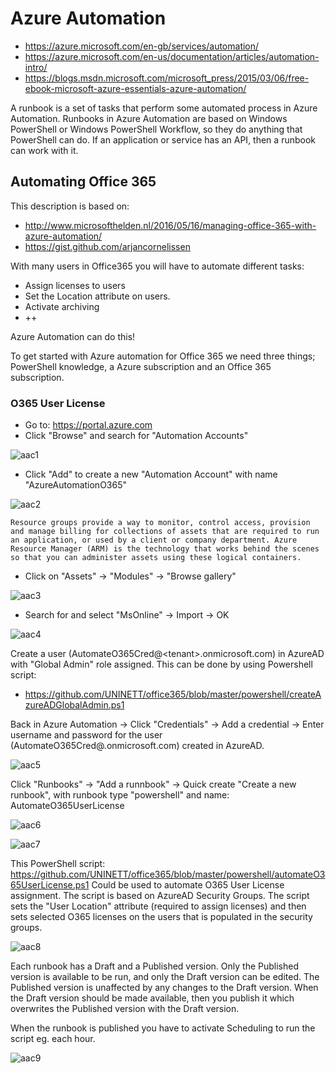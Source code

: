 # Azure Automation #

- https://azure.microsoft.com/en-gb/services/automation/
- https://azure.microsoft.com/en-us/documentation/articles/automation-intro/
- https://blogs.msdn.microsoft.com/microsoft_press/2015/03/06/free-ebook-microsoft-azure-essentials-azure-automation/

A runbook is a set of tasks that perform some automated process in Azure Automation. Runbooks in Azure Automation are based on Windows PowerShell or Windows PowerShell Workflow, so they do anything that PowerShell can do. If an application or service has an API, then a runbook can work with it.

## Automating Office 365 ##

This description is based on:
- http://www.microsofthelden.nl/2016/05/16/managing-office-365-with-azure-automation/ 
- https://gist.github.com/arjancornelissen

With many users in Office365 you will have to automate different tasks:
- Assign licenses to users
- Set the Location attribute on users.
- Activate archiving
- ++

Azure Automation can do this!

To get started with Azure automation for Office 365 we need three things; PowerShell knowledge, a Azure subscription and an Office 365 subscription.

### O365 User License ###

- Go to: https://portal.azure.com
- Click "Browse" and search for "Automation Accounts"

![aac1](pictures/modules/automation_accounts/azureautomation1.JPG)

- Click "Add" to create a new "Automation Account" with name "AzureAutomationO365"

![aac2](pictures/modules/automation_accounts/azureautomation3.JPG)

`Resource groups provide a way to monitor, control access, provision and manage billing for collections of assets that are required to run an application, or used by a client or company department. Azure Resource Manager (ARM) is the technology that works behind the scenes so that you can administer assets using these logical containers.`

- Click on "Assets" -> "Modules" -> "Browse gallery"

![aac3](pictures/modules/automation_accounts/azureautomation4.JPG)

- Search for and select "MsOnline" -> Import -> OK

![aac4](pictures/modules/automation_accounts/azureautomation5.JPG)

Create a user (AutomateO365Cred@\<tenant\>.onmicrosoft.com) in AzureAD with "Global Admin" role assigned. This can be done by using Powershell script:
- https://github.com/UNINETT/office365/blob/master/powershell/createAzureADGlobalAdmin.ps1

Back in Azure Automation -> Click "Credentials" -> Add a credential -> Enter username and password for the user (AutomateO365Cred@<tenant>.onmicrosoft.com) created in AzureAD.

![aac5](pictures/modules/automation_accounts/azureautomation13.JPG)

Click "Runbooks" -> "Add a runnbook" -> Quick create "Create a new runbook", with runbook type "powershell" and name: AutomateO365UserLicense

![aac6](pictures/modules/automation_accounts/azureautomation11.JPG)

![aac7](pictures/modules/automation_accounts/azureautomation12.JPG)

This PowerShell script: https://github.com/UNINETT/office365/blob/master/powershell/automateO365UserLicense.ps1
Could be used to automate O365 User License assignment. The script is based on AzureAD Security Groups. The script sets the "User Location" attribute (required to assign licenses) and then sets selected O365 licenses on the users that is populated in the security groups.

![aac8](pictures/modules/automation_accounts/azureautomation14.JPG)

Each runbook has a Draft and a Published version. Only the Published version is available to be run, and only the Draft version can be edited. The Published version is unaffected by any changes to the Draft version. When the Draft version should be made available, then you publish it which overwrites the Published version with the Draft version.

When the runbook is published you have to activate Scheduling to run the script eg. each hour.

![aac9](pictures/modules/automation_accounts/azureautomation15.JPG)


 






